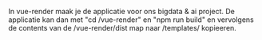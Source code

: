 In vue-render maak je de applicatie voor ons bigdata & ai project.
De applicatie kan dan met "cd /vue-render" en "npm run build" en vervolgens de contents van de
/vue-render/dist map naar /templates/ kopieeren.